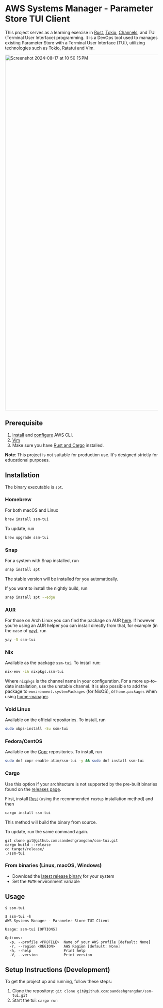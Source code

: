# AWS Systems Manager - Parameter Store TUI Client

This project serves as a learning exercise in [Rust](https://www.rust-lang.org/), [Tokio](https://tokio.rs/), [Channels](https://tokio.rs/tokio/tutorial/channels), and TUI (Terminal User Interface) programming. It is a DevOps tool used to manages existing Parameter Store with a Terminal User Interface (TUI), utilizing technologies such as Tokio, Ratatui and Vim.

<img width="1166" alt="Screenshot 2024-08-17 at 10 50 15 PM" src="https://github.com/user-attachments/assets/2ef5e441-6b99-4eea-86b2-b553bb788cea">

## Prerequisite
1. [Install](https://docs.aws.amazon.com/cli/latest/userguide/getting-started-install.html) and [configure](https://docs.aws.amazon.com/cli/latest/userguide/cli-chap-configure.html) AWS CLI.
2. [Vim](https://github.com/vim/vim)
3. Make sure you have [Rust and Cargo](https://www.rust-lang.org/tools/install) installed.

**Note**: This project is not suitable for production use. It's designed strictly for educational purposes.

## Installation

The binary executable is `spt`.

### Homebrew

For both macOS and Linux
 
```bash
brew install ssm-tui
```

To update, run

```bash
brew upgrade ssm-tui
```

### Snap

For a system with Snap installed, run

```bash
snap install spt
```

The stable version will be installed for you automatically.

If you want to install the nightly build, run

```bash
snap install spt --edge
```

### AUR

For those on Arch Linux you can find the package on AUR [here](https://aur.archlinux.org/packages/ssm-tui/). If however you're using an AUR helper you can install directly from that, for example (in the case of [yay](https://github.com/Jguer/yay)), run

```bash
yay -S ssm-tui
```

### Nix

Available as the package `ssm-tui`. To install run:

```bash
nix-env -iA nixpkgs.ssm-tui
```

Where `nixpkgs` is the channel name in your configuration. For a more up-to-date installation, use the unstable channel.
It is also possible to add the package to `environment.systemPackages` (for NixOS), or `home.packages` when using [home-manager](https://github.com/rycee/home-manager).

### Void Linux

Available on the official repositories. To install, run

```bash
sudo xbps-install -Su ssm-tui
```

### Fedora/CentOS

Available on the [Copr](https://copr.fedorainfracloud.org/coprs/atim/ssm-tui/) repositories. To install, run

```bash
sudo dnf copr enable atim/ssm-tui -y && sudo dnf install ssm-tui
```

### Cargo

Use this option if your architecture is not supported by the pre-built binaries found on the [releases page](https://github.com/Rigellute/ssm-tui/releases).

First, install [Rust](https://www.rust-lang.org/tools/install) (using the recommended `rustup` installation method) and then

```bash
cargo install ssm-tui
```
This method will build the binary from source.

To update, run the same command again.
```
git clone git@github.com:sandeshgrangdan/ssm-tui.git
cargo build --release
cd target/release/
./ssm-tui
```

### From binaries (Linux, macOS, Windows)

- Download the [latest release binary](https://github.com/sandeshgrangdan/ssm-tui/releases) for your system
- Set the `PATH` environment variable

## Usage

```
$ ssm-tui
```

```
$ ssm-tui -h
AWS Systems Manager - Parameter Store TUI Client

Usage: ssm-tui [OPTIONS]

Options:
  -p, --profile <PROFILE>  Name of your AWS profile [default: None]
  -r, --region <REGION>    AWS Region [default: None]
  -h, --help               Print help
  -V, --version            Print version
```

## Setup Instructions (Development)

To get the project up and running, follow these steps:

1. Clone the repository: `git clone git@github.com:sandeshgrangdan/ssm-tui.git`
2. Start the tui: `cargo run`
